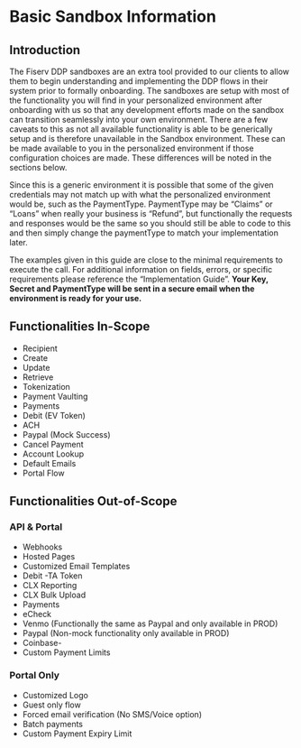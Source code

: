 # Basic Sandbox Information

## Introduction

The Fiserv DDP sandboxes are an extra tool provided to our clients to allow them to begin understanding and implementing the DDP flows in their system prior to formally onboarding. The sandboxes are setup with most of the functionality you will find in your personalized environment after onboarding with us so that any development efforts made on the sandbox can transition seamlessly into your own environment. There are a few caveats to this as not all available functionality is able to be generically setup and is therefore unavailable in the Sandbox environment. These can be made available to you in the personalized environment if those configuration choices are made. These differences will be noted in the sections below.

Since this is a generic environment it is possible that some of the given credentials may not match up with what the personalized environment would be, such as the PaymentType. PaymentType may be “Claims” or “Loans” when really your business is “Refund”, but functionally the requests and responses would be the same so you should still be able to code to this and then simply change the paymentType to match your implementation later.

The examples given in this guide are close to the minimal requirements to execute the call. For additional information on fields, errors, or specific requirements please reference the “Implementation Guide”.
**Your Key, Secret and PaymentType will be sent in a secure email when the environment is ready for your use.**

## Functionalities In-Scope

- Recipient
- Create
- Update
- Retrieve
- Tokenization
- Payment Vaulting
- Payments
- Debit (EV Token)
- ACH
- Paypal (Mock Success)
- Cancel Payment
- Account Lookup
- Default Emails
- Portal Flow

## Functionalities Out-of-Scope

### API & Portal

- Webhooks
- Hosted Pages
- Customized Email Templates
- Debit -TA Token
- CLX Reporting
- CLX Bulk Upload
- Payments
- eCheck
- Venmo (Functionally the same as Paypal and only available in PROD)
- Paypal (Non-mock functionality only available in PROD)
- Coinbase-
- Custom Payment Limits

### Portal Only

- Customized Logo
- Guest only flow
- Forced email verification (No SMS/Voice option)
- Batch payments
- Custom Payment Expiry Limit
